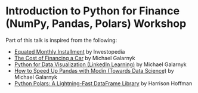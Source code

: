 # Introduction to Python for Finance (NumPy, Pandas, Polars) Workshop

Part of this talk is inspired from the following: 
- [Equated Monthly Installment](https://www.investopedia.com/terms/e/equated_monthly_installment.asp) by Investopedia
- [The Cost of Financing a Car](https://medium.com/p/c00997f1aee) by Michael Galarnyk
- [Python for Data Visualization (LinkedIn Learning)](https://www.linkedin.com/learning-login/share?account=2163426&forceAccount=false&redirect=https%3A%2F%2Fwww.linkedin.com%2Flearning%2Fpython-for-data-visualization-2023%3Ftrk%3Dshare_ent_url%26shareId%3DDGcmsACFQiarZzlJgzHfzQ%253D%253D) by Michael Galarnyk 
- [How to Speed Up Pandas with Modin (Towards Data Science)](https://medium.com/towards-data-science/how-to-speed-up-pandas-with-modin-84aa6a87bcdb) by Michael Galarnyk
- [Python Polars: A Lightning-Fast DataFrame Library](https://realpython.com/polars-python/) by Harrison Hoffman

